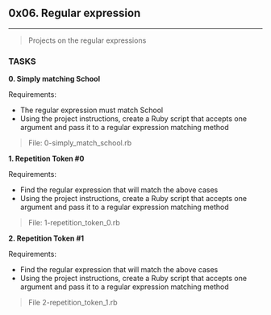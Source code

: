 ## 0x06. Regular expression

---

> Projects on the regular expressions

### TASKS
**0. Simply matching School**

Requirements:

- The regular expression must match School
- Using the project instructions, create a Ruby script that accepts one argument and pass it to a regular expression matching method

> File: 0-simply_match_school.rb

**1. Repetition Token #0**

Requirements:

- Find the regular expression that will match the above cases
- Using the project instructions, create a Ruby script that accepts one argument and pass it to a regular expression matching method

> File: 1-repetition_token_0.rb

**2. Repetition Token #1**

Requirements:

- Find the regular expression that will match the above cases
- Using the project instructions, create a Ruby script that accepts one argument and pass it to a regular expression matching method

> File 2-repetition_token_1.rb